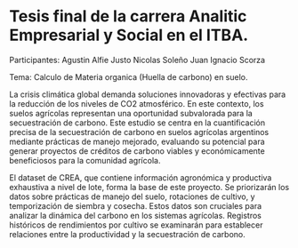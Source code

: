 # Tesis final de la carrera Analitic Empresarial y Social en el ITBA.

Participantes:
 Agustin Alfie
 Justo Nicolas Soleño
 Juan Ignacio Scorza

Tema: Calculo de Materia organica (Huella de carbono) en suelo.

La crisis climática global demanda soluciones innovadoras y efectivas para la reducción de los niveles de CO2 atmosférico. En este contexto, los suelos agrícolas representan una oportunidad subvalorada para la secuestración de carbono. Este estudio se centra en la cuantificación precisa de la secuestración de carbono en suelos agrícolas argentinos mediante prácticas de manejo mejorado, evaluando su potencial para generar proyectos de créditos de carbono viables y económicamente beneficiosos para la comunidad agrícola.

El dataset de CREA, que contiene información agronómica y productiva exhaustiva a nivel de lote, forma la base de este proyecto. Se priorizarán los datos sobre prácticas de manejo del suelo, rotaciones de cultivo, y temporización de siembra y cosecha. Estos datos son cruciales para analizar la dinámica del carbono en los sistemas agrícolas. Registros históricos de rendimientos por cultivo se examinarán para establecer relaciones entre la productividad y la secuestración de carbono.
